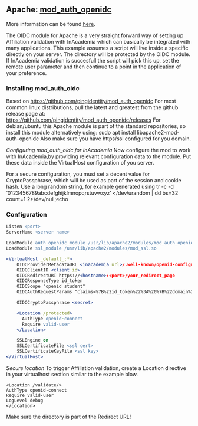 ## Apache: [mod_auth_openidc](https://github.com/pingidentity/mod_auth_openidc)

More information can be found [here](https://github.com/pingidentity/mod_auth_openidc/wiki).

The OIDC module for Apache is a very straight forward way of setting up Affiliation validation with InAcademia which can 
basically be integrated with many applications. This example assumes a script will live inside a specific directly on your 
server. The directory will be protected by the OIDC module. If InAcademia validation is succesfull the script will pick this up, set the remote user parameter and then continue to a point in the application of your preference.

### Installing mod_auth_oidc
Based on https://github.com/pingidentity/mod_auth_openidc
For most common linux distributions, pull the latest and greatest from the github release page at: 
https://github.com/pingidentity/mod_auth_openidc/releases
For debian/ubuntu this Apache module is part of the standard repositories, so install this module alternatively using:
    sudo apt install libapache2-mod-auth-openidc
Also make sure you have https/ssl configured for you domain.

*Configuring mod_auth_oidc for InAcademia*
Now configure the mod to work with InAcademia,by providing relevant configuration data to the module. 
Put these data inside the VirtualHost configuration of you server. 

For a secure configuration, you must set a decent value for CryptoPassphrase, which will be used as part of the session 
and cookie hash. Use a long random string, for example generated using
    tr -c -d ‘0123456789abcdefghijklmnopqrstuvwxyz’ </dev/urandom | dd bs=32 count=1 2>/dev/null;echo

### Configuration

```apache
Listen <port>
ServerName <server name>

LoadModule auth_openidc_module /usr/lib/apache2/modules/mod_auth_openidc.so
LoadModule ssl_module /usr/lib/apache2/modules/mod_ssl.so

<VirtualHost _default_:*>
    OIDCProviderMetadataURL <inacademia url>/.well-known/openid-configuration
    OIDCClientID <client id>
    OIDCRedirectURI https://<hostname>:<port>/your_redirect_page
    OIDCResponseType id_token
    OIDCScope "openid student"
    OIDCAuthRequestParams "claims=%7B%22id_token%22%3A%20%7B%22domain%22%3A%20null%7D%7D"

    OIDCCryptoPassphrase <secret>

    <Location /protected>
      AuthType openid-connect
      Require valid-user
    </Location>

    SSLEngine on
    SSLCertificateFile <ssl cert>
    SSLCertificateKeyFile <ssl key>
</VirtualHost>
```

*Secure location*
To trigger Affiliation validation, create a Location directive in your virtualhost section similar to the example blow.

    <Location /validate/>
    AuthType openid-connect
    Require valid-user
    LogLevel debug
    </Location>

Make sure the directory is part of the Redirect URL!
